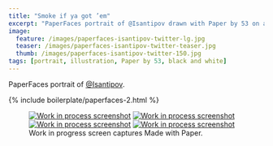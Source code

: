 ```yaml
---
title: "Smoke if ya got ’em"
excerpt: "PaperFaces portrait of @Isantipov drawn with Paper by 53 on an iPad."
image: 
  feature: /images/paperfaces-isantipov-twitter-lg.jpg
  teaser: /images/paperfaces-isantipov-twitter-teaser.jpg
  thumb: /images/paperfaces-isantipov-twitter-150.jpg
tags: [portrait, illustration, Paper by 53, black and white]
---
```


PaperFaces portrait of [@Isantipov](http://twitter.com/Isantipov).

{% include boilerplate/paperfaces-2.html %}

<figure class="third">
  <a href="{{ site.url }}/images/paperfaces-isantipov-process-1-lg.jpg"><img src="{{ site.url }}/images/paperfaces-isantipov-process-1-600.jpg" alt="Work in process screenshot"></a>
  <a href="{{ site.url }}/images/paperfaces-isantipov-process-2-lg.jpg"><img src="{{ site.url }}/images/paperfaces-isantipov-process-2-600.jpg" alt="Work in process screenshot"></a>
  <a href="{{ site.url }}/images/paperfaces-isantipov-process-3-lg.jpg"><img src="{{ site.url }}/images/paperfaces-isantipov-process-3-600.jpg" alt="Work in process screenshot"></a>
  <a href="{{ site.url }}/images/paperfaces-isantipov-process-4-lg.jpg"><img src="{{ site.url }}/images/paperfaces-isantipov-process-4-600.jpg" alt="Work in process screenshot"></a>
  <figcaption>Work in progress screen captures Made with Paper.</figcaption>
</figure>